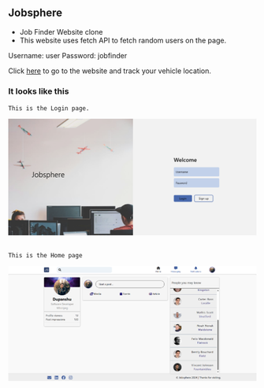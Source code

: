 ## Jobsphere
- Job Finder Website clone
- This website uses fetch API to fetch random users on the page.

Username: user
Password: jobfinder

Click [here]() to go to the website and 
track your vehicle location.

### It looks like this
    This is the Login page. 
![Login](./assets/img/login.png)
##
    This is the Home page
![Home](./assets/img/home.png)

